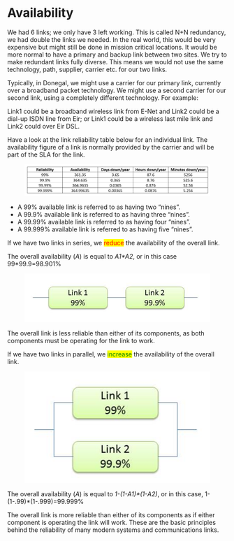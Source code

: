 # Availability

We had 6 links; we only have 3 left working. This is called N+N redundancy, we had double the links we needed. In the real world, this would be very expensive but might still be done in mission critical locations. It would be more normal to have a primary and backup link between two sites. We try to make redundant links fully diverse. This means we would not use the same technology, path, supplier, carrier etc. for our two links.

&#x20;Typically, in Donegal, we might use a carrier for our primary link, currently over a broadband packet technology. We might use a second carrier for our second link, using a completely different technology. For example:

Link1 could be a broadband wireless link from E-Net and Link2 could be a dial-up ISDN line from Eir; or Link1 could be a wireless last mile link and Link2 could over Eir DSL.

&#x20;Have a look at the link reliability table below for an individual link. The availability figure of a link is normally provided by the carrier and will be part of the SLA for the link.

<figure><img src="../.gitbook/assets/image (12).png" alt=""><figcaption></figcaption></figure>

* A 99% available link is referred to as having two “nines”.
* A 99.9% available link is referred to as having three “nines”.
* A 99.99% available link is referred to as having four “nines”.
* A 99.999% available link is referred to as having five “nines”.

&#x20;If we have two links in series, we <mark style="color:red;">reduce</mark> the availability of the overall link.&#x20;

The overall availability (_A_) is equal to _A1\*A2_, or in this case 99\*99.9=98.901%

<figure><img src="../.gitbook/assets/image (13).png" alt=""><figcaption></figcaption></figure>

The overall link is less reliable than either of its components, as both components must be operating for the link to work.

If we have two links in parallel, we <mark style="color:green;">increase</mark> the availability of the overall link.

<figure><img src="../.gitbook/assets/image (14).png" alt=""><figcaption></figcaption></figure>

The overall availability (_A_) is equal to _1-(1-A1)\*(1-A2)_, or in this case, 1-(1-.99)\*(1-.999)=99.999%

The overall link is more reliable than either of its components as if either component is operating the link will work. These are the basic principles behind the reliability of many modern systems and communications links.
